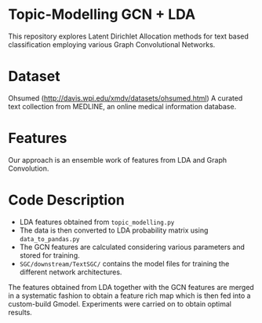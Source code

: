 # Topic-Modelling GCN + LDA
This repository explores Latent Dirichlet Allocation methods for text based classification employing various Graph Convolutional Networks.

# Dataset 
Ohsumed (http://davis.wpi.edu/xmdv/datasets/ohsumed.html)
A curated text collection from MEDLINE, an online medical information database.

# Features
Our approach is an ensemble work of features from LDA and Graph Convolution.

# Code Description

* LDA features obtained from `topic_modelling.py`
* The data is then converted to LDA probability matrix using `data_to_pandas.py`
* The GCN features are calculated considering various parameters and stored for training.
* `SGC/downstream/TextSGC/` contains the model files for training the different network architectures.

The features obtained from LDA together with the GCN features are merged in a systematic fashion to obtain a
feature rich map which is then fed into a custom-build Gmodel. Experiments were carried on to obtain optimal results.

